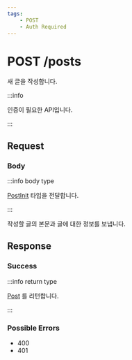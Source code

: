 ```yaml
---
tags:
    - POST
    - Auth Required
---
```


# POST /posts

새 글을 작성합니다.

:::info

인증이 필요한 API입니다.

:::

## Request

### Body

:::info body type

[PostInit](../../types/schema/post-init) 타입을 전달합니다.

:::

작성할 글의 본문과 글에 대한 정보를 보냅니다.

## Response

### Success

:::info return type

[Post](../../types/schema/post.md) 를 리턴합니다.

:::

### Possible Errors

-   400
-   401
